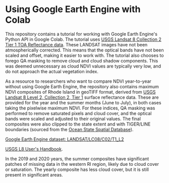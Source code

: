 # Using Google Earth Engine with Colab

This repository contains a tutorial for working with Google Earth Engine's Python API in Google Colab. The tutorial uses [USGS Landsat 8 Collection 2 Tier 1 TOA Reflectance data](https://developers.google.com/earth-engine/datasets/catalog/LANDSAT_LC08_C02_T1_TOA). These LANDSAT images have not been atmospherically corrected. This means that the optical bands have not been scaled and offset, making it easier to work with. The tutorial also chooses to forego QA masking to remove cloud and cloud shadow components. This was deemed unnecessary as cloud NDVI values are typically very low, and do not approach the actual vegetation index.

As a resource to researchers who want to compare NDVI year-to-year without using Google Earth Engine, the repository also contains maximum NDVI composites of Rhode Island in geoTIFF format, derived from [USGS Landsat 8 Level 2, Collection 2, Tier 1](https://developers.google.com/earth-engine/datasets/catalog/LANDSAT_LC08_C02_T1_L2) surface reflectance data. These are provided for the year and the summer months (June to July), in both cases taking the pixelwise maximum NDVI. For these indices, QA masking was performed to remove saturated pixels and cloud cover, and the optical bands were scaled and adjusted to their original values. The final composites were also clipped to the state extent and with TIGER/LINE boundaries (sourced from the [Ocean State Spatial Database](https://github.com/Brown-University-Library/geodata_ossdb)).

[Google Earth Engine dataset: LANDSAT/LC08/C02/T1_L2](https://developers.google.com/earth-engine/datasets/catalog/LANDSAT_LC08_C02_T1_L2#description)

[USGS L8 User's Handbook](https://d9-wret.s3.us-west-2.amazonaws.com/assets/palladium/production/s3fs-public/atoms/files/LSDS-1574_L8_Data_Users_Handbook-v5.0.pdf).


In the 2019 and 2020 years, the summer composites have significant patches of missing data in the western RI region, likely due to cloud cover or saturation. The yearly composite has less cloud cover, but it is still present in significant areas.

